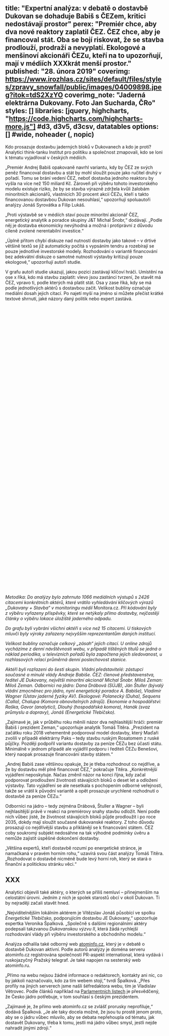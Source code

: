 title: "Expertní analýza: v debatě o dostavbě Dukovan se dohaduje Babiš s ČEZem, kritici nedostávají prostor"
perex: "Premiér chce, aby dva nové reaktory zaplatil ČEZ. ČEZ chce, aby je financoval stát. Oba se bojí riskovat, že se stavba prodlouží, prodraží a nevyplatí. Ekologové a menšinoví akcionáři ČEZu, kteří na to upozorňují, mají v médiích XXXkrát menší prostor."
published: "28. února 2019"
coverimg: https://www.irozhlas.cz/sites/default/files/styles/zpravy_snowfall/public/images/04009898.jpeg?itok=tdS2XzYO
coverimg_note: "Jaderná elektrárna Dukovany. Foto Jan Sucharda, ČRo"
styles: []
libraries: [jquery, highcharts, "https://code.highcharts.com/highcharts-more.js"] #d3, d3v5, d3csv, datatables
options: [] #wide, noheader (, nopic)
---

Kdo prosazuje dostavbu jaderných bloků v Dukovanech a kdo je proti? Analytici think-tanku Institut pro politiku a společnost zmapovali, kdo se loni k tématu vyjadřoval v českých médiích.

„Premiér Andrej Babiš opakovaně navrhl variantu, kdy by ČEZ ze svých peněz financoval dostavbu a stát by mohl sloužit pouze jako ručitel druhý v pořadí. Tomu se brání vedení ČEZ, neboť dostavba jednoho reaktoru by vyšla na více než 150 miliard Kč. Zároveň při výběru tohoto investorského modelu existuje riziko, že by se stavba výrazně zdržela kvůli žalobám minoritních akcionářů, vlastnících 30 procent akcií ČEZu, kteří s takto financovanou dostavbou Dukovan nesouhlasí,“ upozorňují spoluautoři analýzy Jonáš Syrovátka a Filip Lukáš.

„Proti výstavbě se v médiích staví pouze minoritní akcionář ČEZ, energetický analytik a poradce skupiny J&T Michal Šnobr,“ dodávají. „Podle něj je dostavba ekonomicky nevýhodná a možná i protiprávní z důvodu cíleně zvolené nerentabilní investice.“

„Úplně přitom chybí diskuze nad nutností dostavby jako takové – v drtivé většině textů se již automaticky počítá s vypsáním tendru a rozebírají se pouze jednotlivé investorské modely. Rozhodování o variantě financování bez adekvátní diskuze o samotné nutnosti výstavby kritizují pouze ekologové,“ upozorňují autoři studie.

V grafu autoři studie ukazují, jakou pozici zastávají klíčoví hráči. Umístění na ose x říká, kdo má stavbu zaplatit: vlevo jsou zastánci tvrzení, že stavět má ČEZ, vpravo ti, podle kterých má platit stát. Osa y zase říká, kdy se má podle jednotlivých aktérů s dostavbou začít. Velikost bubliny označuje mediální dosah jejich citací. Po najetí myší na jméno si můžete přečíst krátké textové shrnutí, jaké názory daný politik nebo expert zastává.

<wide><div id="container" style="min-width: 320px; max-width: 900px; height: 900px; margin: 0 auto;"></div></wide>

_Metodika: Do analýzy bylo zahrnuto 1066 mediálních výstupů s 2426 citacemi konkrétních aktérů, které vrátilo vyhledávání klíčových výrazů „Dukovany + Stavba“ v monitoringu médií_ Monitora.cz. _Při kódování byly z výběru vyřazeny příspěvky, které se netýkaly přímo dostavby, nejčastěji články o výběru lokace úložiště jaderného
odpadu._

_Do grafu byli vybráni všichni aktéři s více než 15 citacemi. U tiskových mluvčí byly výroky zařazeny nejvyšším reprezentantům daných institucí._

_Velikost bubliny označuje celkový „zásah“ jejich citací. U online zdrojů vycházíme z denní návštěvnosti webu, v případě tištěných titulů se jedná o náklad periodika, u televizních pořadů byla započtena jejich sledovanost, u rozhlasových relací průměrná denní poslechovost stanice._

_Aktéři byli rozřazeni do šesti skupin. Vládní představitelé: zástupci současné a minulé vlády Andreje Babiše. ČEZ: členové představenstva, ředitel JE Dukovany, největší minoritní akcionář Michal Šnobr. Miloš Zeman: Miloš Zeman. Odborníci na jádro: Dana Drábová (SÚJB), Ján Štuller (bývalý vládní zmocněnec pro jádro,
nyní energetický poradce A. Babiše), Vladimír Wagner (Ústav jaderné fyziky AV). Ekologové: Polanecký (Duha), Sequens (Calla), Chalupa (Komora obnovitelných zdrojů). Ekonomie a hospodářství: Raška, Gavor (analytici), Dlouhý (hospodářská komora), Hanák (svaz průmyslu a dopravy), Jonáš (Energetické Třebíčsko)._

„Zajímavé je, jak v průběhu roku měnili názor dva nejhlasitější hráči: premiér Babiš i prezident Zeman,“ upozorňuje analytik Tomáš Titěra. „Prezident na začátku roku 2018 vehementně podporoval model dostavby, který Maďaři zvolili v případě elektrárny Paks – tedy stavbu ruským Rosatomem z ruské půjčky. Později podpořil variantu dostavby za peníze ČEZu bez účasti státu. Minimálně v jednom případě ale vyjádřil podporu i řediteli ČEZu Benešovi, který naopak prosazuje financování stavby státem.“

„Andrej Babiš zase většinou opakuje, že je třeba rozhodnout co nejdříve, a že by dostavbu měl plně financovat ČEZ,“ pokračuje Titěra. „Konkrétnější vyjádření neposkytuje. Načas změnil názor na konci října, kdy začal podporovat prodloužení životnosti stávajících bloků o deset let a odložení výstavby. Tato vyjádření se ale nesetkala s pochopením odborné veřejnosti, takže se vrátil k původní variantě a opět prosazuje urychlené rozhodnutí o dostavbě za peníze ČEZu.“

Odborníci na jádro – tedy zejména Drábová, Štuller a Wagner – byli nejhlasitější právě v reakci na premiérovy snahy stavbu odložit. Není podle nich vůbec jisté, že životnost stávajících bloků půjde prodloužit i po roce 2035, dokdy mají sloužit současné dukovanské reaktory. Z toho důvodu prosazují co nejdřívější stavbu a přiklánějí se k financování státem. ČEZ coby soukromý subjekt nedosáhne na tak výhodné podmínky úvěru a nemůže zajistit úspěšné dokončení dostavby.

„Většina expertů, kteří dostavbě rozumí po energetické stránce, je namačkaná v pravém horním rohu,“ uzavírá svou část analýzy Tomáš Titěra. „Rozhodovat o dostavbě nicméně bude levý horní roh, který se stará o finanční a politickou stránku věci.“

## XXX

Analytici objevili také aktéry, o kterých se příliš nemluví – přinejmenším na celostátní úrovni. Jedním z nich je spolek starostů obcí v okolí Dukovan. Ti by nejraději začali stavět hned.

„Nejviditelnějším lokálním aktérem je Vítězslav Jonáš působící ve spolku _Energetické Třebíčsko_, podporujícím dostavbu JE Dukovany,“ upozorňuje expertka Veronika Špalková. „Společně s dalšími regionálními aktéry podepsali takzvanou _Dukovanskou výzvu II_, která žádá rychlejší rozhodování vlády při výběru investorského a obchodního modelu.“

Analýza odhalila také odborný web [atominfo.cz](http://atominfo.cz/), který je v debatě o dostavbě Dukovan aktivní. Podle autorů analýzy je doména serveru atominfo.cz registrována společností PR-aspekt international, která vydává i ruskojazyčný Pražský telegraf. Je také napojen na sesterský web atominfo.ru.

„Přímo na webu nejsou žádné informace o redaktorech, kontakty ani nic, co by jakkoli naznačovalo, kdo za tím webem stojí,“ tvrdí Špalková. „Přes profily na jiných serverech jsme našli šéfredaktora webu, tím je Vladislav Větrovec. Podle článků například na [Parlamentních listech](https://www.parlamentnilisty.cz/arena/nazory-a-petice/Vladislav-Vetrovec-Co-reklo-Atomexpo-2014-o-budoucnosti-jadra-325261) je přesvědčený, že Česko jádro potřebuje, v tom souhlasí s českým prezidentem.

„Zajímavé je, že přímo web atominfo.cz se zvlášť prorusky neprofiluje,“ dodává Špalková. „Je ale taky docela možné, že jsou tu prostě jenom proto, aby se o jádru vůbec mluvilo, aby se debata nepřehoupla od tématu, jak dostavět Dukovany, třeba k tomu, jestli má jádro vůbec smysl, jestli nejde nahradit jinými zdroji.“
